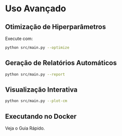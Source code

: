# Uso Avançado

## Otimização de Hiperparâmetros

Execute com:

```bash
python src/main.py --optimize
```

## Geração de Relatórios Automáticos

```bash
python src/main.py --report
```

## Visualização Interativa

```bash
python src/main.py --plot-cm
```

## Executando no Docker

Veja o Guia Rápido. 